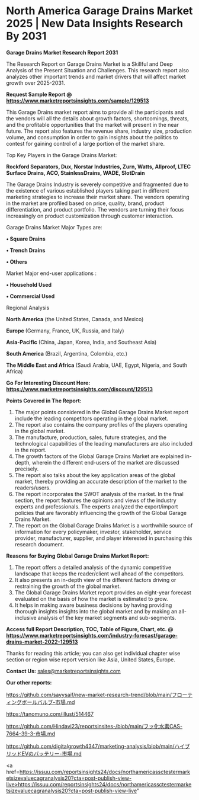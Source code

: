 # North America Garage Drains Market 2025 | New Data Insights Research By 2031

<strong>Garage Drains Market Research Report 2031</strong>

The Research Report on Garage Drains Market is a Skillful and Deep Analysis of the Present Situation and Challenges. This research report also analyzes other important trends and market drivers that will affect market growth over 2025-2031.

<strong>Request Sample Report @ <a href=https://www.marketreportsinsights.com/sample/129513>https://www.marketreportsinsights.com/sample/129513</a></strong>

This Garage Drains market report aims to provide all the participants and the vendors will all the details about growth factors, shortcomings, threats, and the profitable opportunities that the market will present in the near future. The report also features the revenue share, industry size, production volume, and consumption in order to gain insights about the politics to contest for gaining control of a large portion of the market share.

Top Key Players in the Garage Drains Market:

<strong>Rockford Separators, Dux, Norstar Industries, Zurn, Watts, Allproof, LTEC Surface Drains, ACO, StainlessDrains, WADE, SlotDrain</strong>

The Garage Drains Industry is severely competitive and fragmented due to the existence of various established players taking part in different marketing strategies to increase their market share. The vendors operating in the market are profiled based on price, quality, brand, product differentiation, and product portfolio. The vendors are turning their focus increasingly on product customization through customer interaction.

Garage Drains Market Major Types are:

<strong>• Square Drains

• Trench Drains

• Others</strong>

Market Major end-user applications :

<strong>• Household Used

• Commercial Used</strong>

Regional Analysis

</u><strong><b>North America</b></strong> (the United States, Canada, and Mexico)

<strong><b>Europe </b></strong>(Germany, France, UK, Russia, and Italy)

<strong><b>Asia-Pacific</b></strong> (China, Japan, Korea, India, and Southeast Asia)

<strong><b>South America</b></strong> (Brazil, Argentina, Colombia, etc.)

<strong><b>The Middle East and Africa</b></strong> (Saudi Arabia, UAE, Egypt, Nigeria, and South Africa)

<strong>Go For Interesting Discount Here: <a href=https://www.marketreportsinsights.com/discount/129513>https://www.marketreportsinsights.com/discount/129513</a></strong>

<strong>Points Covered in The Report:</strong>
<ol>
  <li>The major points considered in the Global Garage Drains Market report include the leading competitors operating in the global market.</li>
  <li>The report also contains the company profiles of the players operating in the global market.</li>
  <li>The manufacture, production, sales, future strategies, and the technological capabilities of the leading manufacturers are also included in the report.</li>
  <li>The growth factors of the Global Garage Drains Market are explained in-depth, wherein the different end-users of the market are discussed precisely.</li>
  <li>The report also talks about the key application areas of the global market, thereby providing an accurate description of the market to the readers/users.</li>
  <li>The report incorporates the SWOT analysis of the market. In the final section, the report features the opinions and views of the industry experts and professionals. The experts analyzed the export/import policies that are favorably influencing the growth of the Global Garage Drains Market.</li>
  <li>The report on the Global Garage Drains Market is a worthwhile source of information for every policymaker, investor, stakeholder, service provider, manufacturer, supplier, and player interested in purchasing this research document.</li>
</ol>
<strong>Reasons for Buying Global Garage Drains Market Report:</strong>

<ol>
  <li>The report offers a detailed analysis of the dynamic competitive landscape that keeps the reader/client well ahead of the competitors.</li>
  <li>It also presents an in-depth view of the different factors driving or restraining the growth of the global market.</li>
  <li>The Global Garage Drains Market report provides an eight-year forecast evaluated on the basis of how the market is estimated to grow.</li>
  <li>It helps in making aware business decisions by having providing thorough insights insights into the global market and by making an all-inclusive analysis of the key market segments and sub-segments.</li>
</ol>
<strong>Access full Report Description, TOC, Table of Figure, Chart, etc. @ <a href=https://www.marketreportsinsights.com/industry-forecast/garage-drains-market-2022-129513>https://www.marketreportsinsights.com/industry-forecast/garage-drains-market-2022-129513</a></strong>


Thanks for reading this article; you can also get individual chapter wise section or region wise report version like Asia, United States, Europe.

<strong>Contact Us:</strong>
sales@marketreportsinsights.com

<strong>Our other reports:</strong>

<a href=https://github.com/sayysaif/new-market-research-trend/blob/main/フローティングボールバルブ-市場.md>https://github.com/sayysaif/new-market-research-trend/blob/main/フローティングボールバルブ-市場.md</a>

<a href=https://tanomuno.com/illust/514467>https://tanomuno.com/illust/514467</a>

<a href=https://github.com/Hindavi23/reportsinsites-/blob/main/フッ化水素CAS-7664-39-3-市場.md>https://github.com/Hindavi23/reportsinsites-/blob/main/フッ化水素CAS-7664-39-3-市場.md</a>

<a href=https://github.com/digitalgrowth4347/marketing-analysis/blob/main/ハイブリッドEVのバッテリー-市場.md>https://github.com/digitalgrowth4347/marketing-analysis/blob/main/ハイブリッドEVのバッテリー-市場.md</a>

<a href=https://issuu.com/reportsinsights24/docs/northamericassctestermarketsizevaluecagranalysis20?cta=post-publish-view-live>https://issuu.com/reportsinsights24/docs/northamericassctestermarketsizevaluecagranalysis20?cta=post-publish-view-live</a>"
